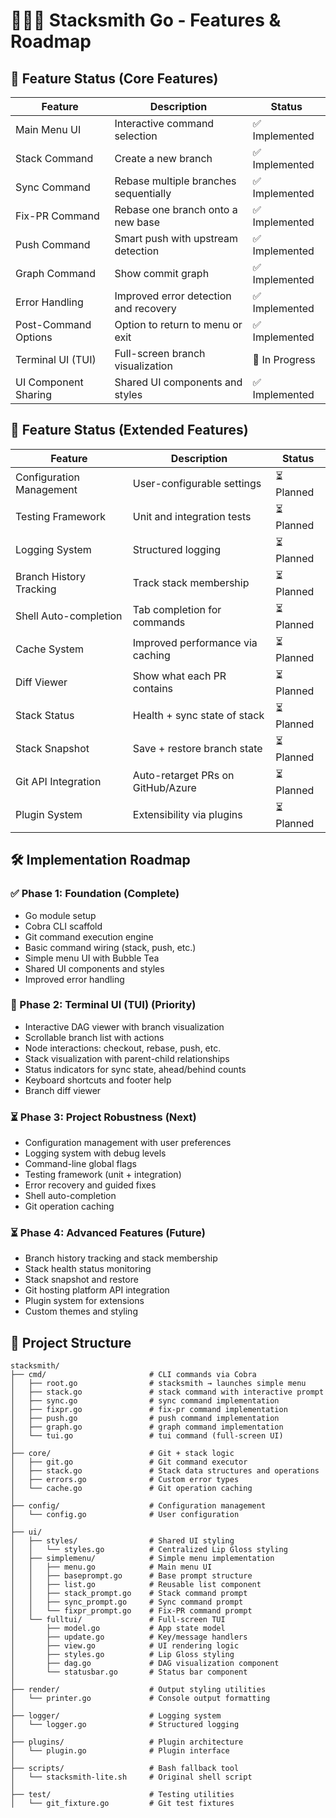 # 🧑🏾‍🏭 Stacksmith Go - Features & Roadmap

## 🌳 Feature Status (Core Features)

| Feature | Description | Status |
|---------|-------------|--------|
| Main Menu UI | Interactive command selection | ✅ Implemented |
| Stack Command | Create a new branch | ✅ Implemented |
| Sync Command | Rebase multiple branches sequentially | ✅ Implemented |
| Fix-PR Command | Rebase one branch onto a new base | ✅ Implemented |
| Push Command | Smart push with upstream detection | ✅ Implemented |
| Graph Command | Show commit graph | ✅ Implemented |
| Error Handling | Improved error detection and recovery | ✅ Implemented |
| Post-Command Options | Option to return to menu or exit | ✅ Implemented |
| Terminal UI (TUI) | Full-screen branch visualization | 🚧 In Progress |
| UI Component Sharing | Shared UI components and styles | ✅ Implemented |

## 🧩 Feature Status (Extended Features)

| Feature | Description | Status |
|---------|-------------|--------|
| Configuration Management | User-configurable settings | ⏳ Planned |
| Testing Framework | Unit and integration tests | ⏳ Planned |
| Logging System | Structured logging | ⏳ Planned |
| Branch History Tracking | Track stack membership | ⏳ Planned |
| Shell Auto-completion | Tab completion for commands | ⏳ Planned |
| Cache System | Improved performance via caching | ⏳ Planned |
| Diff Viewer | Show what each PR contains | ⏳ Planned |
| Stack Status | Health + sync state of stack | ⏳ Planned |
| Stack Snapshot | Save + restore branch state | ⏳ Planned |
| Git API Integration | Auto-retarget PRs on GitHub/Azure | ⏳ Planned |
| Plugin System | Extensibility via plugins | ⏳ Planned |

## 🛠 Implementation Roadmap

### ✅ Phase 1: Foundation (Complete)
- Go module setup
- Cobra CLI scaffold
- Git command execution engine
- Basic command wiring (stack, push, etc.)
- Simple menu UI with Bubble Tea
- Shared UI components and styles
- Improved error handling

### 🚧 Phase 2: Terminal UI (TUI) (Priority)
- Interactive DAG viewer with branch visualization
- Scrollable branch list with actions
- Node interactions: checkout, rebase, push, etc.
- Stack visualization with parent-child relationships
- Status indicators for sync state, ahead/behind counts
- Keyboard shortcuts and footer help
- Branch diff viewer

### ⏳ Phase 3: Project Robustness (Next)
- Configuration management with user preferences
- Logging system with debug levels
- Command-line global flags
- Testing framework (unit + integration)
- Error recovery and guided fixes
- Shell auto-completion
- Git operation caching

### ⏳ Phase 4: Advanced Features (Future)
- Branch history tracking and stack membership
- Stack health status monitoring
- Stack snapshot and restore
- Git hosting platform API integration
- Plugin system for extensions
- Custom themes and styling

## 🧱 Project Structure

```
stacksmith/
├── cmd/                       # CLI commands via Cobra
│   ├── root.go                # stacksmith → launches simple menu
│   ├── stack.go               # stack command with interactive prompt
│   ├── sync.go                # sync command implementation
│   ├── fixpr.go               # fix-pr command implementation
│   ├── push.go                # push command implementation
│   ├── graph.go               # graph command implementation
│   └── tui.go                 # tui command (full-screen UI)
│
├── core/                      # Git + stack logic
│   ├── git.go                 # Git command executor
│   ├── stack.go               # Stack data structures and operations
│   ├── errors.go              # Custom error types
│   └── cache.go               # Git operation caching
│
├── config/                    # Configuration management
│   └── config.go              # User configuration
│
├── ui/
│   ├── styles/                # Shared UI styling
│   │   └── styles.go          # Centralized Lip Gloss styling
│   ├── simplemenu/            # Simple menu implementation
│   │   ├── menu.go            # Main menu UI
│   │   ├── baseprompt.go      # Base prompt structure
│   │   ├── list.go            # Reusable list component
│   │   ├── stack_prompt.go    # Stack command prompt
│   │   ├── sync_prompt.go     # Sync command prompt
│   │   └── fixpr_prompt.go    # Fix-PR command prompt
│   └── fulltui/               # Full-screen TUI
│       ├── model.go           # App state model
│       ├── update.go          # Key/message handlers
│       ├── view.go            # UI rendering logic
│       ├── styles.go          # Lip Gloss styling
│       ├── dag.go             # DAG visualization component
│       └── statusbar.go       # Status bar component
│
├── render/                    # Output styling utilities
│   └── printer.go             # Console output formatting
│
├── logger/                    # Logging system
│   └── logger.go              # Structured logging
│
├── plugins/                   # Plugin architecture
│   └── plugin.go              # Plugin interface
│
├── scripts/                   # Bash fallback tool
│   └── stacksmith-lite.sh     # Original shell script
│
├── test/                      # Testing utilities
│   └── git_fixture.go         # Git test fixtures
```